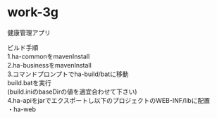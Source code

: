 # work-3g
健康管理アプリ  

ビルド手順  
1.ha-commonをmavenInstall  
2.ha-businessをmavenInstall  
3.コマンドプロンプトでha-build/batに移動  
build.batを実行  
(build.iniのbaseDirの値を適宜合わせて下さい)  
4.ha-apiをjarでエクスポートし以下のプロジェクトのWEB-INF/libに配置  
・ha-web  
